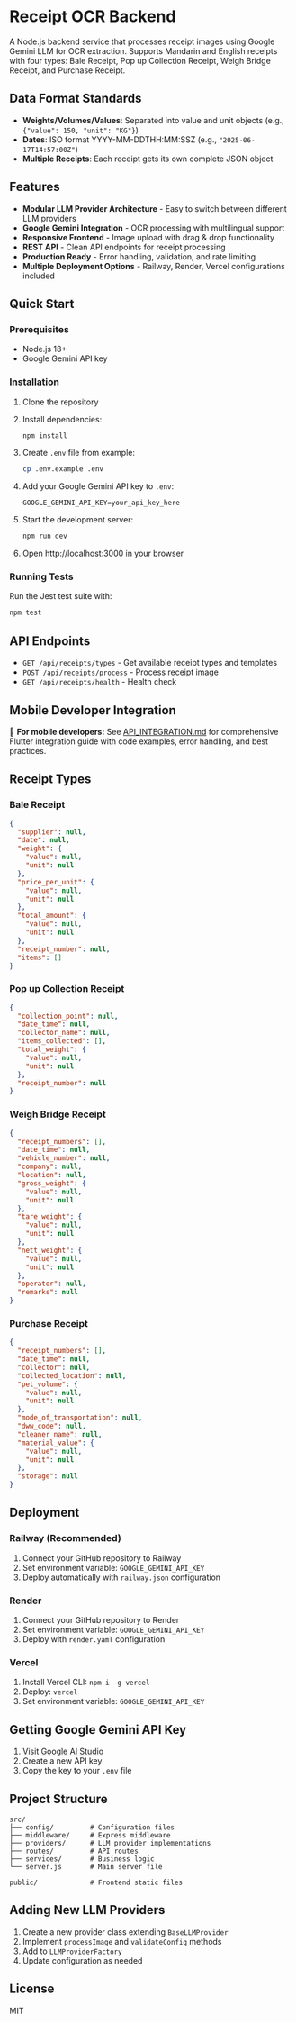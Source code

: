 # Receipt OCR Backend

A Node.js backend service that processes receipt images using Google Gemini LLM for OCR extraction. Supports Mandarin and English receipts with four types: Bale Receipt, Pop up Collection Receipt, Weigh Bridge Receipt, and Purchase Receipt.

## Data Format Standards
- **Weights/Volumes/Values**: Separated into value and unit objects (e.g., `{"value": 150, "unit": "KG"}`)
- **Dates**: ISO format YYYY-MM-DDTHH:MM:SSZ (e.g., `"2025-06-17T14:57:00Z"`)
- **Multiple Receipts**: Each receipt gets its own complete JSON object

## Features

- **Modular LLM Provider Architecture** - Easy to switch between different LLM providers
- **Google Gemini Integration** - OCR processing with multilingual support
- **Responsive Frontend** - Image upload with drag & drop functionality
- **REST API** - Clean API endpoints for receipt processing
- **Production Ready** - Error handling, validation, and rate limiting
- **Multiple Deployment Options** - Railway, Render, Vercel configurations included

## Quick Start

### Prerequisites

- Node.js 18+
- Google Gemini API key

### Installation

1. Clone the repository
2. Install dependencies:
   ```bash
   npm install
   ```

3. Create `.env` file from example:
   ```bash
   cp .env.example .env
   ```

4. Add your Google Gemini API key to `.env`:
   ```
   GOOGLE_GEMINI_API_KEY=your_api_key_here
   ```

5. Start the development server:
   ```bash
   npm run dev
   ```

6. Open http://localhost:3000 in your browser

### Running Tests

Run the Jest test suite with:

```bash
npm test
```

## API Endpoints

- `GET /api/receipts/types` - Get available receipt types and templates
- `POST /api/receipts/process` - Process receipt image
- `GET /api/receipts/health` - Health check

## Mobile Developer Integration

📱 **For mobile developers:** See [API_INTEGRATION.md](./API_INTEGRATION.md) for comprehensive Flutter integration guide with code examples, error handling, and best practices.

## Receipt Types

### Bale Receipt
```json
{
  "supplier": null,
  "date": null,
  "weight": {
    "value": null,
    "unit": null
  },
  "price_per_unit": {
    "value": null,
    "unit": null
  },
  "total_amount": {
    "value": null,
    "unit": null
  },
  "receipt_number": null,
  "items": []
}
```

### Pop up Collection Receipt
```json
{
  "collection_point": null,
  "date_time": null,
  "collector_name": null,
  "items_collected": [],
  "total_weight": {
    "value": null,
    "unit": null
  },
  "receipt_number": null
}
```

### Weigh Bridge Receipt
```json
{
  "receipt_numbers": [],
  "date_time": null,
  "vehicle_number": null,
  "company": null,
  "location": null,
  "gross_weight": {
    "value": null,
    "unit": null
  },
  "tare_weight": {
    "value": null,
    "unit": null
  },
  "nett_weight": {
    "value": null,
    "unit": null
  },
  "operator": null,
  "remarks": null
}
```

### Purchase Receipt
```json
{
  "receipt_numbers": [],
  "date_time": null,
  "collector": null,
  "collected_location": null,
  "pet_volume": {
    "value": null,
    "unit": null
  },
  "mode_of_transportation": null,
  "dww_code": null,
  "cleaner_name": null,
  "material_value": {
    "value": null,
    "unit": null
  },
  "storage": null
}
```

## Deployment

### Railway (Recommended)
1. Connect your GitHub repository to Railway
2. Set environment variable: `GOOGLE_GEMINI_API_KEY`
3. Deploy automatically with `railway.json` configuration

### Render
1. Connect your GitHub repository to Render
2. Set environment variable: `GOOGLE_GEMINI_API_KEY`
3. Deploy with `render.yaml` configuration

### Vercel
1. Install Vercel CLI: `npm i -g vercel`
2. Deploy: `vercel`
3. Set environment variable: `GOOGLE_GEMINI_API_KEY`

## Getting Google Gemini API Key

1. Visit [Google AI Studio](https://makersuite.google.com/app/apikey)
2. Create a new API key
3. Copy the key to your `.env` file

## Project Structure

```
src/
├── config/         # Configuration files
├── middleware/     # Express middleware
├── providers/      # LLM provider implementations
├── routes/         # API routes
├── services/       # Business logic
└── server.js       # Main server file

public/             # Frontend static files
```

## Adding New LLM Providers

1. Create a new provider class extending `BaseLLMProvider`
2. Implement `processImage` and `validateConfig` methods
3. Add to `LLMProviderFactory`
4. Update configuration as needed

## License

MIT